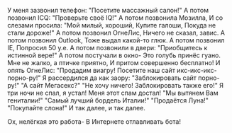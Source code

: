   У меня зазвонил телефон:
"Посетите массажный салон!"
А потом позвонил ICQ:
"Проверьте своё IQ!"
А потом позвонила Мозилла,
И со слезами просила:
"Мой милый, хороший,
Купите галоши,
Покуда не стали дороже!"
А потом позвонил ОгнеЛис,
Ничего не сказал, завис.
А потом позвонил Outlook,
Тоже выдал какой-то глюк.
А потом позвонил IE,
Попросил 50 y.e.
А потом позвонили в двери:
"Приобщитесь к истинной вере!"
А потом постучали в окно-
Это голубь принёс гуано.
Мне не жалко, а птичке приятно,
И притом совершенно бесплатно!
И опять ОгнеЛис:
"Продадим виагру!
Посетите наш сайт икс-икс-икс-порно-ру!"
Я рассердился да как заору:
"Заблокировать сайт порно-ру!"
"А сайт Мегасекс?"
"Не хочу ничего!
Заблокировать также его!"
Я три ночи не спал, я устал!
Меня этот спам достал!
"Мы вытянем Вам гениталии!"
"Самый лучший бордель Италии!"
"Продаётся Луна!"
"Покупайте слона!"
И так далее, и так далее.

Ох, нелёгкая это работа-
В Интернете отлавливать бота!      